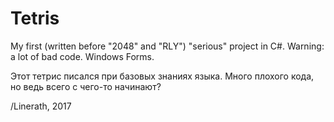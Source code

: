 # Tetris
My first (written before "2048" and "RLY") "serious" project in C#. Warning: a lot of bad code. Windows Forms.

Этот тетрис писался при базовых знаниях языка. Много плохого кода, но ведь всего с чего-то начинают?

/Linerath, 2017
